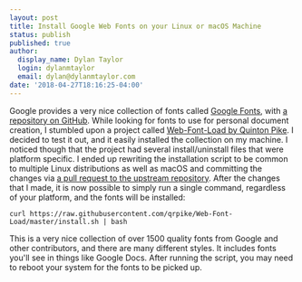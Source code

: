 ```yaml
---
layout: post
title: Install Google Web Fonts on your Linux or macOS Machine
status: publish
published: true
author:
  display_name: Dylan Taylor
  login: dylanmtaylor
  email: dylan@dylanmtaylor.com
date: '2018-04-27T18:16:25-04:00'
---
```


Google provides a very nice collection of fonts called [Google Fonts](https://fonts.google.com/), with [a repository on GitHub](https://github.com/google/fonts). While looking for fonts to use for personal document creation, I stumbled upon a project called [Web-Font-Load by Quinton Pike](https://github.com/qrpike/Web-Font-Load). I decided to test it out, and it easily installed the collection on my machine. I noticed though that the project had several install/uninstall files that were platform specific. I ended up rewriting the installation script to be common to multiple Linux distributions as well as macOS and committing the changes via [a pull request to the upstream repository](https://github.com/qrpike/Web-Font-Load/pull/22). After the changes that I made, it is now possible to simply run a single command, regardless of your platform, and the fonts will be installed:

`curl https://raw.githubusercontent.com/qrpike/Web-Font-Load/master/install.sh | bash`

This is a very nice collection of over 1500 quality fonts from Google and other contributors, and there are many different styles. It includes fonts you'll see in things like Google Docs. After running the script, you may need to reboot your system for the fonts to be picked up.